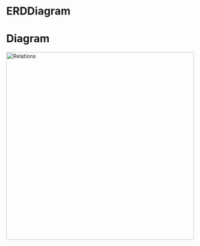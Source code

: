 # ERDDiagram

# Diagram
<img width="498" alt="Relations" src="https://github.com/user-attachments/assets/2972267f-a2c3-41b8-838c-b89b0e1f4a50">
